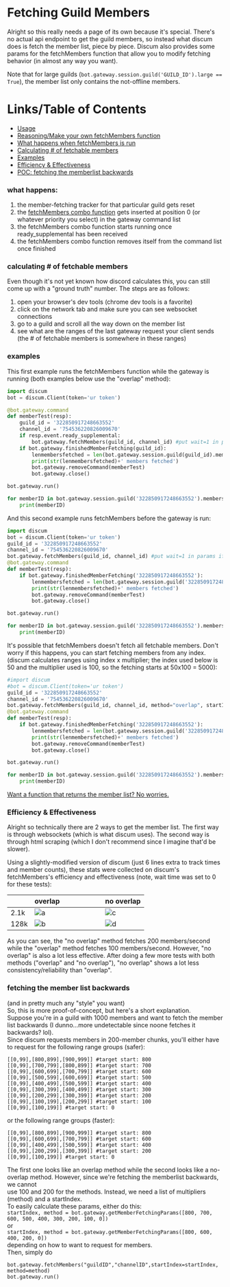 # Fetching Guild Members
Alright so this really needs a page of its own because it's special. There's no actual api endpoint to get the guild members, so instead what discum does is fetch the member list, piece by piece. Discum also provides some params for the fetchMembers function that allow you to modify fetching behavior (in almost any way you want).      
    
Note that for large guilds (```bot.gateway.session.guild('GUILD_ID').large == True```), the member list only contains the not-offline members.       

# Links/Table of Contents
- [Usage](https://github.com/Merubokkusu/Discord-S.C.U.M/blob/master/docs/using.md#fetch-guild-members)
- [Reasoning/Make your own fetchMembers function](https://arandomnewaccount.gitlab.io/discord-unofficial-docs/lazy_guilds.html)
- [What happens when fetchMembers is run](#what-happens)
- [Calculating # of fetchable members](#calculating--of-fetchable-members)
- [Examples](#examples)
- [Efficiency & Effectiveness](#efficiency--effectiveness)
- [POC: fetching the memberlist backwards](#fetching-the-member-list-backwards)

### what happens:
1) the member-fetching tracker for that particular guild gets reset
2) the [fetchMembers combo function](https://github.com/Merubokkusu/Discord-S.C.U.M/blob/37a4c66713aac5111fa5fe14aebb866197cf2877/discum/gateway/guild/combo.py#L67) gets inserted at position 0 (or whatever priority you select) in the gateway command list
3) the fetchMembers combo function starts running once ready_supplemental has been received
4) the fetchMembers combo function removes itself from the command list once finished

### calculating # of fetchable members
Even though it's not yet known how discord calculates this, you can still come up with a "ground truth" number. The steps are as follows:
1) open your browser's dev tools (chrome dev tools is a favorite)
2) click on the network tab and make sure you can see websocket connections
3) go to a guild and scroll all the way down on the member list
4) see what are the ranges of the last gateway request your client sends (the # of fetchable members is somewhere in these ranges)

### examples

This first example runs the fetchMembers function while the gateway is running (both examples below use the "overlap" method):
```python
import discum
bot = discum.Client(token='ur token')

@bot.gateway.command
def memberTest(resp):
	guild_id = '322850917248663552'
	channel_id = '754536220826009670'
	if resp.event.ready_supplemental:
		bot.gateway.fetchMembers(guild_id, channel_id) #put wait=1 in params if you'd like to wait 1 second inbetween requests
	if bot.gateway.finishedMemberFetching(guild_id):
		lenmembersfetched = len(bot.gateway.session.guild(guild_id).members)
		print(str(lenmembersfetched)+' members fetched')
		bot.gateway.removeCommand(memberTest)
		bot.gateway.close()

bot.gateway.run()

for memberID in bot.gateway.session.guild('322850917248663552').members:
	print(memberID)
```
And this second example runs fetchMembers before the gateway is run:
```python
import discum
bot = discum.Client(token='ur token')
guild_id = '322850917248663552'
channel_id = '754536220826009670'
bot.gateway.fetchMembers(guild_id, channel_id) #put wait=1 in params if you'd like to wait 1 second inbetween requests
@bot.gateway.command
def memberTest(resp):
	if bot.gateway.finishedMemberFetching('322850917248663552'):
		lenmembersfetched = len(bot.gateway.session.guild('322850917248663552').members)
		print(str(lenmembersfetched)+' members fetched')
		bot.gateway.removeCommand(memberTest)
		bot.gateway.close()

bot.gateway.run()

for memberID in bot.gateway.session.guild('322850917248663552').members:
	print(memberID)
```
It's possible that fetchMembers doesn't fetch all fetchable members. Don't worry if this happens, you can start fetching members from any index. (discum calculates ranges using index x multiplier; the index used below is 50 and the multiplier used is 100, so the fetching starts at 50x100 = 5000):
```python
#import discum
#bot = discum.Client(token='ur token')
guild_id = '322850917248663552'
channel_id = '754536220826009670'
bot.gateway.fetchMembers(guild_id, channel_id, method="overlap", startIndex=50, reset=False) #overlap method means multiplier is 100, reset is False because you want to keep previous data
@bot.gateway.command
def memberTest(resp):
	if bot.gateway.finishedMemberFetching('322850917248663552'):
		lenmembersfetched = len(bot.gateway.session.guild('322850917248663552').members)
		print(str(lenmembersfetched)+' members fetched')
		bot.gateway.removeCommand(memberTest)
		bot.gateway.close()

bot.gateway.run()

for memberID in bot.gateway.session.guild('322850917248663552').members:
	print(memberID)
```
[Want a function that returns the member list? No worries.](https://github.com/Merubokkusu/Discord-S.C.U.M/blob/master/examples/gettingGuildMembers.py)


### Efficiency & Effectiveness
Alright so technically there are 2 ways to get the member list. The first way is through websockets (which is what discum uses). The second way is through html scraping (which I don't recommend since I imagine that'd be slower).
  
Using a slightly-modified version of discum (just 6 lines extra to track times and member counts), these stats were collected on discum's fetchMembers's efficiency and effectiveness (note, wait time was set to 0 for these tests):

|      | overlap&nbsp; &nbsp; &nbsp; &nbsp; &nbsp; &nbsp; &nbsp; &nbsp; &nbsp; &nbsp; &nbsp; | no overlap |
|------|---------|------------|
| 2.1k |![a](https://raw.githubusercontent.com/Merubokkusu/Discord-S.C.U.M/master/docs/memberFetchingStats/2100a.jpg)    |![c](https://raw.githubusercontent.com/Merubokkusu/Discord-S.C.U.M/master/docs/memberFetchingStats/2100b.jpg)       |
| 128k |![b](https://raw.githubusercontent.com/Merubokkusu/Discord-S.C.U.M/master/docs/memberFetchingStats/128ka.jpg)    |![d](https://raw.githubusercontent.com/Merubokkusu/Discord-S.C.U.M/master/docs/memberFetchingStats/128kb.jpg)       |

As you can see, the "no overlap" method fetches 200 members/second while the "overlap" method fetches 100 members/second. However, "no overlap" is also a lot less effective. After doing a few more tests with both methods ("overlap" and "no overlap"), "no overlap" shows a lot less consistency/reliability than "overlap".


### fetching the member list backwards
(and in pretty much any "style" you want)       
So, this is more proof-of-concept, but here's a short explanation.         
Suppose you're in a guild with 1000 members and want to fetch the member list backwards (I dunno...more undetectable since noone fetches it backwards? lol).        
   Since discum requests members in 200-member chunks, you'll either have to request for the following range groups (safer):        
   ```
   [[0,99],[800,899],[900,999]] #target start: 800
   [[0,99],[700,799],[800,899]] #target start: 700
   [[0,99],[600,699],[700,799]] #target start: 600
   [[0,99],[500,599],[600,699]] #target start: 500
   [[0,99],[400,499],[500,599]] #target start: 400
   [[0,99],[300,399],[400,499]] #target start: 300
   [[0,99],[200,299],[300,399]] #target start: 200
   [[0,99],[100,199],[200,299]] #target start: 100
   [[0,99],[100,199]] #target start: 0
   ```
   or the following range groups (faster):        
   ```
   [[0,99],[800,899],[900,999]] #target start: 800
   [[0,99],[600,699],[700,799]] #target start: 600
   [[0,99],[400,499],[500,599]] #target start: 400
   [[0,99],[200,299],[300,399]] #target start: 200
   [[0,99],[100,199]] #target start: 0
   ```
   The first one looks like an overlap method while the second looks like a no-overlap method. However, since we're fetching the memberlist backwards, we cannot   
   use 100 and 200 for the methods. Instead, we need a list of multipliers (method) and a startIndex.         
   To easily calculate these params, either do this:        
   ```startIndex, method = bot.gateway.getMemberFetchingParams([800, 700, 600, 500, 400, 300, 200, 100, 0])```        
   or        
   ```startIndex, method = bot.gateway.getMemberFetchingParams([800, 600, 400, 200, 0])```        
   depending on how to want to request for members.        
   Then, simply do         
   ```
   bot.gateway.fetchMembers("guildID","channelID",startIndex=startIndex, method=method)
   bot.gateway.run()
   ```
   

